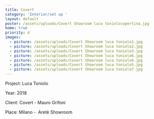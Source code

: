 ```yaml
---
title: Covert
category: 'Interior/set up '
layout: default
poster: /assets/uploads/Covert Showroom luca toniolocopertina.jpg
home: true
priority: d
images:
  - picture: /assets/uploads/Covert Showroom luca toniolo1.jpg
  - picture: /assets/uploads/Covert Showroom luca toniolo2.jpg
  - picture: /assets/uploads/Covert Showroom luca toniolo3.jpg
  - picture: /assets/uploads/Covert Showroom luca toniolo6.jpg
  - picture: /assets/uploads/Covert Showroom luca toniolo4.jpg
  - picture: /assets/uploads/Covert Showroom luca toniolo5.jpg
  - picture: /assets/uploads/Covert Showroom luca toniolo7.jpg
---
```

Project: Luca Toniolo

Year: 2018

Client: Covert - Mauro Grifoni

Place: Milano -  Aretè Showroom



